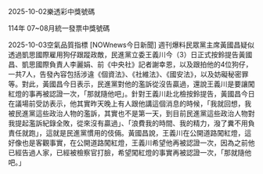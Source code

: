 
2025-10-02樂透彩中獎號碼

                                
114年 07~08月統一發票中獎號碼
                             
2025-10-03空氣品質指標
                              [NOWnews今日新聞] 週刊爆料民眾黨主席黃國昌疑似透過凱思國際雇用狗仔跟蹤政敵，民進黨立委王義川今（3）日正式按鈴提告黃國昌、凱思國際負責人李麗娟、前《中央社》記者謝幸恩，以及跟拍他的4位狗仔，一共7人，告發內容包括涉違《個資法》、《社維法》、《國安法》，以及妨礙秘密罪等。對此，黃國昌今日表示，民進黨對他的濫訴從沒告贏過，還說王義川是要讓闖紅燈的事再被認證一次，「那就隨他吧」。針對王義川赴北檢按鈴提告，黃國昌今日在議場前受訪表示，他其實昨天晚上有人跟他講這個消息的時候，「我就回想，我被民進黨這些政治人物的濫訴，其實也不是第一天，到目前民進黨這些政治人物對我提起濫訴紀錄全敗，從來沒有贏過」、「浪費我的時間、我的精力，潑了糞不用負責任就跑」，這就是民進黨慣用的伎倆。黃國昌說，王義川在公開道路闖紅燈，這好像也是客觀事實，在公開道路闖紅燈，王義川希望他再被認證一次，因為之前他已經告過人家，已經被檢察官打臉，希望闖紅燈的事實再被認證一次，「那就隨他吧。」